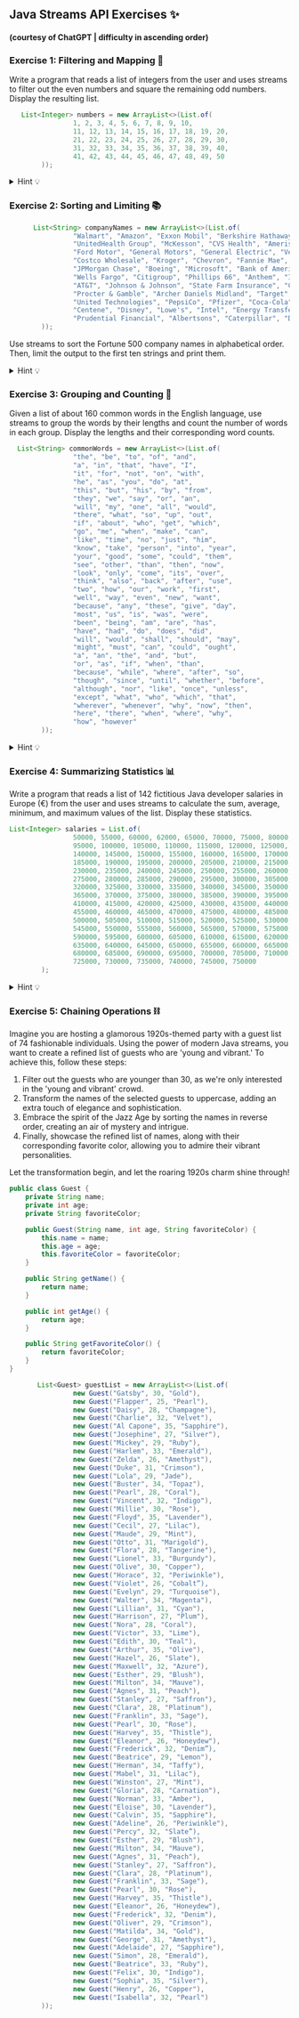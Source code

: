 ## Java Streams API Exercises ✨
#### (courtesy of ChatGPT | difficulty in ascending order)

### Exercise 1: Filtering and Mapping 🎯

Write a program that reads a list of integers from the user and uses streams to filter out the even numbers and square the remaining odd numbers. Display the resulting list.

```java
   List<Integer> numbers = new ArrayList<>(List.of(
                1, 2, 3, 4, 5, 6, 7, 8, 9, 10,
                11, 12, 13, 14, 15, 16, 17, 18, 19, 20,
                21, 22, 23, 24, 25, 26, 27, 28, 29, 30,
                31, 32, 33, 34, 35, 36, 37, 38, 39, 40,
                41, 42, 43, 44, 45, 46, 47, 48, 49, 50
        ));
```
<details>
  <summary>Hint 💡</summary>
You need to filter(), map() and then collect().
</details>

### Exercise 2: Sorting and Limiting 📚

```java
      List<String> companyNames = new ArrayList<>(List.of(
                "Walmart", "Amazon", "Exxon Mobil", "Berkshire Hathaway", "Apple",
                "UnitedHealth Group", "McKesson", "CVS Health", "AmerisourceBergen", "AT&T",
                "Ford Motor", "General Motors", "General Electric", "Verizon Communications", "Cardinal Health",
                "Costco Wholesale", "Kroger", "Chevron", "Fannie Mae", "Walgreens Boots Alliance",
                "JPMorgan Chase", "Boeing", "Microsoft", "Bank of America", "Home Depot",
                "Wells Fargo", "Citigroup", "Phillips 66", "Anthem", "IBM",
                "AT&T", "Johnson & Johnson", "State Farm Insurance", "Comcast", "Marathon Petroleum",
                "Procter & Gamble", "Archer Daniels Midland", "Target", "MetLife", "Freddie Mac",
                "United Technologies", "PepsiCo", "Pfizer", "Coca-Cola", "Sysco",
                "Centene", "Disney", "Lowe's", "Intel", "Energy Transfer",
                "Prudential Financial", "Albertsons", "Caterpillar", "Delta Air Lines", "3M"
        ));
```

Use streams to sort the Fortune 500 company names in alphabetical order. Then, limit the output to the first ten strings and print them.

<details>
  <summary>Hint 💡</summary>
You need to sort(), limit() and collect().
</details>

### Exercise 3: Grouping and Counting 🔢

Given a list of about 160 common words in the English language, use streams to group the words by their lengths and count the number of words in each group. Display the lengths and their corresponding word counts.

```java
  List<String> commonWords = new ArrayList<>(List.of(
                "the", "be", "to", "of", "and",
                "a", "in", "that", "have", "I",
                "it", "for", "not", "on", "with",
                "he", "as", "you", "do", "at",
                "this", "but", "his", "by", "from",
                "they", "we", "say", "or", "an",
                "will", "my", "one", "all", "would",
                "there", "what", "so", "up", "out",
                "if", "about", "who", "get", "which",
                "go", "me", "when", "make", "can",
                "like", "time", "no", "just", "him",
                "know", "take", "person", "into", "year",
                "your", "good", "some", "could", "them",
                "see", "other", "than", "then", "now",
                "look", "only", "come", "its", "over",
                "think", "also", "back", "after", "use",
                "two", "how", "our", "work", "first",
                "well", "way", "even", "new", "want",
                "because", "any", "these", "give", "day",
                "most", "us", "is", "was", "were",
                "been", "being", "am", "are", "has",
                "have", "had", "do", "does", "did",
                "will", "would", "shall", "should", "may",
                "might", "must", "can", "could", "ought",
                "a", "an", "the", "and", "but",
                "or", "as", "if", "when", "than",
                "because", "while", "where", "after", "so",
                "though", "since", "until", "whether", "before",
                "although", "nor", "like", "once", "unless",
                "except", "what", "who", "which", "that",
                "wherever", "whenever", "why", "now", "then",
                "here", "there", "when", "where", "why",
                "how", "however"
        ));
```

<details>
  <summary>Hint 💡</summary>
Your result needs to be stored in a Map &lt;Integer, Long&gt;. You’ll need to collect with Collectors.groupBy(), use the method length() of String and then Collectors.counting().
</details>

### Exercise 4: Summarizing Statistics 📊

Write a program that reads a list of 142 fictitious Java developer salaries in Europe (€) from the user and uses streams to calculate the sum, average, minimum, and maximum values of the list. Display these statistics.

```java
List<Integer> salaries = List.of(
                50000, 55000, 60000, 62000, 65000, 70000, 75000, 80000, 85000, 90000,
                95000, 100000, 105000, 110000, 115000, 120000, 125000, 130000, 135000,
                140000, 145000, 150000, 155000, 160000, 165000, 170000, 175000, 180000,
                185000, 190000, 195000, 200000, 205000, 210000, 215000, 220000, 225000,
                230000, 235000, 240000, 245000, 250000, 255000, 260000, 265000, 270000,
                275000, 280000, 285000, 290000, 295000, 300000, 305000, 310000, 315000,
                320000, 325000, 330000, 335000, 340000, 345000, 350000, 355000, 360000,
                365000, 370000, 375000, 380000, 385000, 390000, 395000, 400000, 405000,
                410000, 415000, 420000, 425000, 430000, 435000, 440000, 445000, 450000,
                455000, 460000, 465000, 470000, 475000, 480000, 485000, 490000, 495000,
                500000, 505000, 510000, 515000, 520000, 525000, 530000, 535000, 540000,
                545000, 550000, 555000, 560000, 565000, 570000, 575000, 580000, 585000,
                590000, 595000, 600000, 605000, 610000, 615000, 620000, 625000, 630000,
                635000, 640000, 645000, 650000, 655000, 660000, 665000, 670000, 675000,
                680000, 685000, 690000, 695000, 700000, 705000, 710000, 715000, 720000,
                725000, 730000, 735000, 740000, 745000, 750000
        );
```

<details>
  <summary>Hint 💡</summary>
Your result is of the type IntSummaryStatistics. You’ll need to mapToInt your primitive ints first and then summaryStatistics.
</details>

### Exercise 5: Chaining Operations ⛓️

Imagine you are hosting a glamorous 1920s-themed party with a guest list of 74 fashionable individuals. Using the power of modern Java streams, you want to create a refined list of guests who are 'young and vibrant.' To achieve this, follow these steps:

1. Filter out the guests who are younger than 30, as we're only interested in the 'young and vibrant' crowd.
2. Transform the names of the selected guests to uppercase, adding an extra touch of elegance and sophistication.
3. Embrace the spirit of the Jazz Age by sorting the names in reverse order, creating an air of mystery and intrigue.
4. Finally, showcase the refined list of names, along with their corresponding favorite color, allowing you to admire their vibrant personalities.

Let the transformation begin, and let the roaring 1920s charm shine through!

```java 
public class Guest {
    private String name;
    private int age;
    private String favoriteColor;

    public Guest(String name, int age, String favoriteColor) {
        this.name = name;
        this.age = age;
        this.favoriteColor = favoriteColor;
    }

    public String getName() {
        return name;
    }

    public int getAge() {
        return age;
    }

    public String getFavoriteColor() {
        return favoriteColor;
    }
}
```

```java 
       List<Guest> guestList = new ArrayList<>(List.of(
                new Guest("Gatsby", 30, "Gold"),
                new Guest("Flapper", 25, "Pearl"),
                new Guest("Daisy", 28, "Champagne"),
                new Guest("Charlie", 32, "Velvet"),
                new Guest("Al Capone", 35, "Sapphire"),
                new Guest("Josephine", 27, "Silver"),
                new Guest("Mickey", 29, "Ruby"),
                new Guest("Harlem", 33, "Emerald"),
                new Guest("Zelda", 26, "Amethyst"),
                new Guest("Duke", 31, "Crimson"),
                new Guest("Lola", 29, "Jade"),
                new Guest("Buster", 34, "Topaz"),
                new Guest("Pearl", 28, "Coral"),
                new Guest("Vincent", 32, "Indigo"),
                new Guest("Millie", 30, "Rose"),
                new Guest("Floyd", 35, "Lavender"),
                new Guest("Cecil", 27, "Lilac"),
                new Guest("Maude", 29, "Mint"),
                new Guest("Otto", 31, "Marigold"),
                new Guest("Flora", 28, "Tangerine"),
                new Guest("Lionel", 33, "Burgundy"),
                new Guest("Olive", 30, "Copper"),
                new Guest("Horace", 32, "Periwinkle"),
                new Guest("Violet", 26, "Cobalt”),
                new Guest("Evelyn", 29, "Turquoise"),
                new Guest("Walter", 34, "Magenta"),
                new Guest("Lillian", 31, "Cyan"),
                new Guest("Harrison", 27, "Plum"),
                new Guest("Nora", 28, "Coral"),
                new Guest("Victor", 33, "Lime"),
                new Guest("Edith", 30, "Teal"),
                new Guest("Arthur", 35, "Olive"),
                new Guest("Hazel", 26, "Slate"),
                new Guest("Maxwell", 32, "Azure"),
                new Guest("Esther", 29, "Blush"),
                new Guest("Milton", 34, "Mauve"),
                new Guest("Agnes", 31, "Peach"),
                new Guest("Stanley", 27, "Saffron"),
                new Guest("Clara", 28, "Platinum"),
                new Guest("Franklin", 33, "Sage"),
                new Guest("Pearl", 30, "Rose"),
                new Guest("Harvey", 35, "Thistle"),
                new Guest("Eleanor", 26, "Honeydew"),
                new Guest("Frederick", 32, "Denim”),
                new Guest("Beatrice", 29, "Lemon"),
                new Guest("Herman", 34, "Taffy"),
                new Guest("Mabel", 31, "Lilac"),
                new Guest("Winston", 27, "Mint"),
                new Guest("Gloria", 28, "Carnation"),
                new Guest("Norman", 33, "Amber"),
                new Guest("Eloise", 30, "Lavender"),
                new Guest("Calvin", 35, "Sapphire"),
                new Guest("Adeline", 26, "Periwinkle"),
                new Guest("Percy", 32, "Slate”),
                new Guest("Esther", 29, "Blush"),
                new Guest("Milton", 34, "Mauve"),
                new Guest("Agnes", 31, "Peach"),
                new Guest("Stanley", 27, "Saffron"),
                new Guest("Clara", 28, "Platinum"),
                new Guest("Franklin", 33, "Sage"),
                new Guest("Pearl", 30, "Rose"),
                new Guest("Harvey", 35, "Thistle"),
                new Guest("Eleanor", 26, "Honeydew"),
                new Guest("Frederick", 32, "Denim"),
                new Guest("Oliver", 29, "Crimson"),
                new Guest("Matilda", 34, "Gold"),
                new Guest("George", 31, "Amethyst"),
                new Guest("Adelaide", 27, "Sapphire"),
                new Guest("Simon", 28, "Emerald"),
                new Guest("Beatrice", 33, "Ruby"),
                new Guest("Felix", 30, "Indigo"),
                new Guest("Sophia", 35, "Silver"),
                new Guest("Henry", 26, "Copper"),
                new Guest("Isabella", 32, "Pearl")
        ));
```

